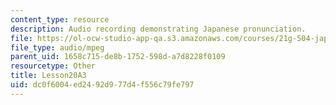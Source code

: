 ```yaml
---
content_type: resource
description: Audio recording demonstrating Japanese pronunciation.
file: https://ol-ocw-studio-app-qa.s3.amazonaws.com/courses/21g-504-japanese-iv-spring-2009/dc0f6004ed2492d977d4f556c79fe797_Lesson20A3.mp3
file_type: audio/mpeg
parent_uid: 1658c715-de8b-1752-598d-a7d8228f0109
resourcetype: Other
title: Lesson20A3
uid: dc0f6004-ed24-92d9-77d4-f556c79fe797
---
```

